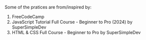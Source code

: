 Some of the pratices are from/inspired by:
1. FreeCodeCamp
2. JavaScript Tutorial Full Course - Beginner to Pro (2024) by SuperSimpleDev
3. HTML & CSS Full Course - Beginner to Pro by SuperSimpleDev
